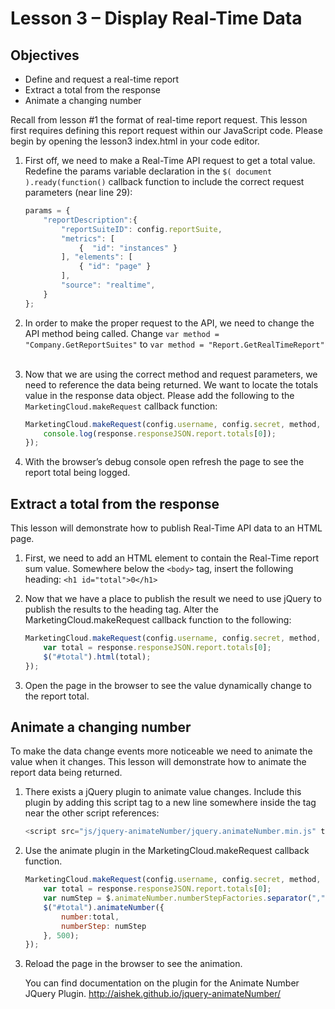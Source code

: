 Lesson 3 – Display Real-Time Data
=====

Objectives
-----
*	Define and request a real-time report
*	Extract a total from the response
*	Animate a changing number

Recall from lesson #1 the format of real-time report request. This lesson first requires defining this report request within our JavaScript code.  Please begin by opening the lesson3 index.html in your code editor.

1.	First off, we need to make a Real-Time API request to get a total value. Redefine the params variable declaration in the ```$( document ).ready(function()``` callback function to include the correct request parameters (near line 29):

    ```javascript
    params = {
        "reportDescription":{
            "reportSuiteID": config.reportSuite,
            "metrics": [
                {  "id": "instances" }
            ], "elements": [
                { "id": "page" }
            ],
            "source": "realtime",
        }
    };
    ```

2.	In order to make the proper request to the API, we need to change the API method being called. Change ```var method = "Company.GetReportSuites"``` to ```var method = "Report.GetRealTimeReport"```
 
3.	Now that we are using the correct method and request parameters, we need to reference the data being returned.  We want to locate the totals value in the response data object. Please add the following to the ```MarketingCloud.makeRequest``` callback function:

    ```javascript
    MarketingCloud.makeRequest(config.username, config.secret, method, params, config.endpoint, function(response) {
		console.log(response.responseJSON.report.totals[0]);
	});
    ```

4.	With the browser’s debug console open refresh the page to see the report total being logged.

Extract a total from the response
-----
This lesson will demonstrate how to publish Real-Time API data to an HTML page.

1.	First, we need to add an HTML element to contain the Real-Time report sum value. Somewhere below the ```<body>``` tag, insert the following heading:  ```<h1 id="total">0</h1>```
2.	Now that we have a place to publish the result we need to use jQuery to publish the results to the heading tag.  Alter the MarketingCloud.makeRequest  callback function to the following:

    ```javascript
    MarketingCloud.makeRequest(config.username, config.secret, method, params, config.endpoint, function(response) {
        var total = response.responseJSON.report.totals[0];
        $("#total").html(total);
    });
    ```

3.	Open the page in the browser to see the value dynamically change to the report total.

Animate a changing number
-----

To make the data change events more noticeable we need to animate the value when it changes. This lesson will demonstrate how to animate the report data being returned.

1.	There exists a jQuery plugin to animate value changes. Include this plugin by adding this script tag to a new line somewhere inside the <head> tag near the other script references:

    ```javascript
    <script src="js/jquery-animateNumber/jquery.animateNumber.min.js" type="text/javascript"></script>
    ```

2.	Use the animate plugin in the MarketingCloud.makeRequest  callback function.

    ```javascript
    MarketingCloud.makeRequest(config.username, config.secret, method, params, config.endpoint, function(response) {
        var total = response.responseJSON.report.totals[0];
        var numStep = $.animateNumber.numberStepFactories.separator(",");
        $("#total").animateNumber({
            number:total,
            numberStep: numStep
        }, 500);
    });
    ```

3.  Reload the page in the browser to see the animation.

    You can find documentation on the plugin for the Animate Number JQuery Plugin. http://aishek.github.io/jquery-animateNumber/
